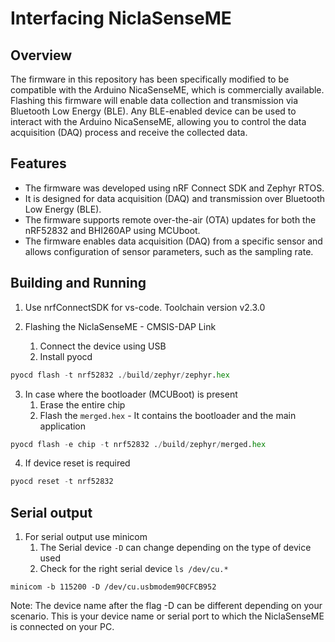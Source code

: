 
# Interfacing NiclaSenseME


## Overview

The firmware in this repository has been specifically modified to be compatible with the Arduino NicaSenseME, which is commercially available. Flashing this firmware will enable data collection and transmission via Bluetooth Low Energy (BLE). Any BLE-enabled device can be used to interact with the Arduino NicaSenseME, allowing you to control the data acquisition (DAQ) process and receive the collected data.

## Features

- The firmware was developed using nRF Connect SDK and Zephyr RTOS.
- It is designed for data acquisition (DAQ) and transmission over Bluetooth Low Energy (BLE).
- The firmware supports remote over-the-air (OTA) updates for both the nRF52832 and BHI260AP using MCUboot.
- The firmware enables data acquisition (DAQ) from a specific sensor and allows configuration of sensor parameters, such as the sampling rate.


## Building and Running

1. Use nrfConnectSDK for vs-code. Toolchain version v2.3.0

2. Flashing the NiclaSenseME - CMSIS-DAP Link
   1. Connect the device using USB
   2. Install pyocd 
```python
pyocd flash -t nrf52832 ./build/zephyr/zephyr.hex
```

3. In case where the bootloader (MCUBoot) is present
   1. Erase the entire chip
   2. Flash the `merged.hex` - It contains the bootloader and the main application
```python
pyocd flash -e chip -t nrf52832 ./build/zephyr/merged.hex
```

4. If device reset is required
```python
pyocd reset -t nrf52832
```

## Serial output

1. For serial output use minicom
   1. The Serial device `-D` can change depending on the type of device used
   2. Check for the right serial device `ls /dev/cu.*`
```shell
minicom -b 115200 -D /dev/cu.usbmodem90CFCB952
```

Note: The device name after the flag -D can be different depending on your scenario. This is your device name or serial port to which the NiclaSenseME is connected on your PC.